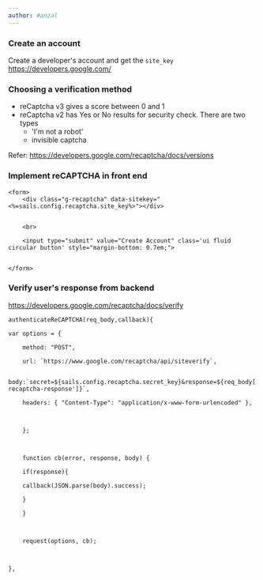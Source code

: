 ```yaml
---
author: #anzal 
---
```

### Create an account
Create a developer's account and get the `site_key`
https://developers.google.com/

### Choosing a verification method
- reCaptcha v3 gives a score between 0 and 1
- reCaptcha v2 has Yes or No results for security check. There are two types
	- 'I'm not a robot'
	- invisible captcha 

Refer: https://developers.google.com/recaptcha/docs/versions

### Implement reCAPTCHA in front end
```
<form>
	<div class="g-recaptcha" data-sitekey="<%=sails.config.recaptcha.site_key%>"></div>


	<br>

	<input type="submit" value="Create Account" class='ui fluid circular button' style="margin-bottom: 0.7em;">


</form>
```

### Verify user's response from backend
https://developers.google.com/recaptcha/docs/verify

```
authenticateReCAPTCHA(req_body,callback){

var options = {

	method: "POST",

	url: `https://www.google.com/recaptcha/api/siteverify`,

	body:`secret=${sails.config.recaptcha.secret_key}&response=${req_body['g-recaptcha-response']}`,

	headers: { "Content-Type": "application/x-www-form-urlencoded" },



	};



	function cb(error, response, body) {

	if(response){

	callback(JSON.parse(body).success);

	}

	}



	request(options, cb);



},

```